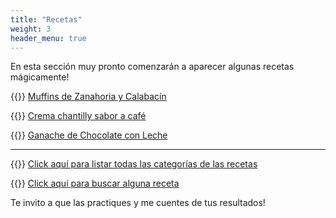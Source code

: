 ```yaml
---
title: "Recetas"
weight: 3
header_menu: true
---
```


En esta sección muy pronto comenzarán a aparecer algunas recetas mágicamente!

{{<icon class="fa fa-hand-o-right">}}&nbsp;[Muffins de Zanahoria y Calabacín](recipes/muffins_zanahoria_calabacin)

{{<icon class="fa fa-hand-o-right">}}&nbsp;[Crema chantilly sabor a café](recipes/chantilly_cafe)

{{<icon class="fa fa-hand-o-right">}}&nbsp;[Ganache de Chocolate con Leche](recipes/ganache_chocolate_leche)

__________________________________________
{{<icon class="fa fa-hand-o-right">}}&nbsp;[Click aquí para listar todas las categorías de las recetas](categories)

{{<icon class="fa fa-hand-o-right">}}&nbsp;[Click aquí para buscar alguna receta](search/)


Te invito a que las practiques y me cuentes de tus resultados!






